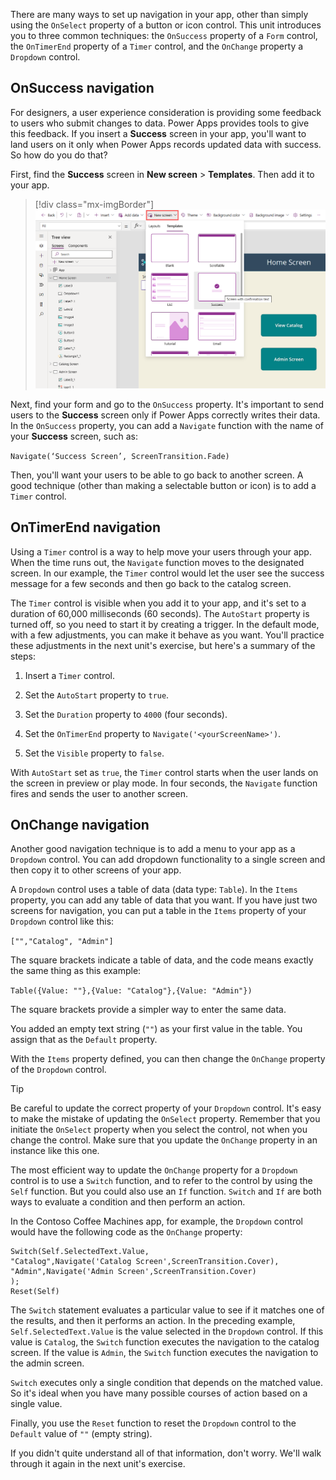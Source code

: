 There are many ways to set up navigation in your app, other than simply using the `OnSelect` property of a button or icon control. This unit introduces you to three common techniques: the `OnSuccess` property of a `Form` control, the `OnTimerEnd` property of a `Timer` control, and the `OnChange` property a `Dropdown` control.

## OnSuccess navigation

For designers, a user experience consideration is providing some feedback to users who submit changes to data. Power Apps provides tools to give this feedback. If you insert a **Success** screen in your app, you'll want to land users on it only when Power Apps records updated data with success. So how do you do that?

First, find the **Success** screen in **New screen** > **Templates**. Then add it to your app.

> [!div class="mx-imgBorder"]
> [![Screenshot of the templates for new screens.](../media/new-screen.png)](../media/new-screen.png#lightbox)

Next, find your form and go to the `OnSuccess` property. It's important to send users to the **Success** screen only if Power Apps correctly writes their data. In the `OnSuccess` property, you can add a `Navigate` function with the name of your **Success** screen, such as:

`Navigate(‘Success Screen’, ScreenTransition.Fade)`

Then, you'll want your users to be able to go back to another screen. A good technique (other than making a selectable button or icon) is to add a `Timer` control.

## OnTimerEnd navigation

Using a `Timer` control is a way to help move your users through your app. When the time runs out, the `Navigate` function moves to the designated screen. In our example, the `Timer` control would let the user see the success message for a few seconds and then go back to the catalog screen.

The `Timer` control is visible when you add it to your app, and it's set to a duration of 60,000 milliseconds (60 seconds). The `AutoStart` property is turned off, so you need to start it by creating a trigger. In the default mode, with a few adjustments, you can make it behave as you want. You'll practice these adjustments in the next unit's exercise, but here's a summary of the steps:

1. Insert a `Timer` control.

1. Set the `AutoStart` property to `true`.

1. Set the `Duration` property to `4000` (four seconds).

1. Set the `OnTimerEnd` property to `Navigate('<yourScreenName>')`.

1. Set the `Visible` property to `false`.

With `AutoStart` set as `true`, the `Timer` control starts when the user lands on the screen in preview or play mode. In four seconds, the `Navigate` function fires and sends the user to another screen.

## OnChange navigation

Another good navigation technique is to add a menu to your app as a `Dropdown` control. You can add dropdown functionality to a single screen and then copy it to other screens of your app.

A `Dropdown` control uses a table of data (data type: `Table`). In the `Items` property, you can add any table of data that you want. If you have just two screens for navigation, you can put a table in the `Items` property of your `Dropdown` control like this:

`["","Catalog", "Admin"]`

The square brackets indicate a table of data, and the code means exactly the same thing as this example:

`Table({Value: ""},{Value: "Catalog"},{Value: "Admin"})`

The square brackets provide a simpler way to enter the same data.

You added an empty text string (`""`) as your first value in the table. You assign that as the `Default` property.

With the `Items` property defined, you can then change the `OnChange` property of the `Dropdown` control.

> [!TIP]
> Be careful to update the correct property of your `Dropdown` control. It's easy to make the mistake of updating the `OnSelect` property. Remember that you initiate the `OnSelect` property when you select the control, not when you change the control. Make sure that you update the `OnChange` property in an instance like this one.

The most efficient way to update the `OnChange` property for a `Dropdown` control is to use a `Switch` function, and to refer to the control by using the `Self` function. But you could also use an `If` function. `Switch` and `If` are both ways to evaluate a condition and then perform an action.

In the Contoso Coffee Machines app, for example, the `Dropdown` control would have the following code as the `OnChange` property:

```pfx
Switch(Self.SelectedText.Value,
"Catalog",Navigate('Catalog Screen',ScreenTransition.Cover),
"Admin",Navigate('Admin Screen',ScreenTransition.Cover)
);
Reset(Self)
```

The `Switch` statement evaluates a particular value to see if it matches one of the results, and then it performs an action. In the preceding example, `Self.SelectedText.Value` is the value selected in the `Dropdown` control. If this value is `Catalog`, the `Switch` function executes the navigation to the catalog screen. If the value is `Admin`, the `Switch` function executes the navigation to the admin screen.

`Switch` executes only a single condition that depends on the matched value. So it's ideal when you have many possible courses of action based on a single value.

Finally, you use the `Reset` function to reset the `Dropdown` control to the `Default` value of `""` (empty string).

If you didn't quite understand all of that information, don't worry. We'll walk through it again in the next unit's exercise.
